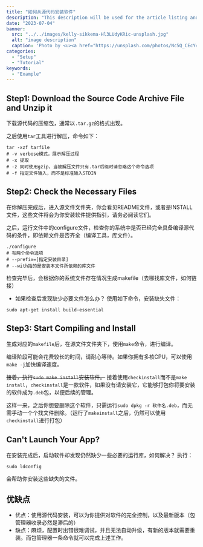 ```yaml
---
title: "如何从源代码安装软件"
description: "This description will be used for the article listing and search results on Google."
date: "2023-07-04"
banner:
  src: "../../images/kelly-sikkema-Hl3LUdyKRic-unsplash.jpg"
  alt: "image description"
  caption: 'Photo by <u><a href="https://unsplash.com/photos/Nc5Q_CEcY44">Florian Olivo</a></u>'
categories:
  - "Setup"
  - "Tutorial"
keywords:
  - "Example"
---
```

## Step1: Download the Source Code Archive File and Unzip it
下载源代码的压缩包，通常以`.tar.gz`的格式出现。


之后使用`tar`工具进行解压，命令如下：
```shell
tar -xzf tarfile
# -v verbose模式，展示解压过程
# -x 提取
# -z 同时使用gzip，当被解压文件只有.tar后缀时请忽略这个命令选项
# -f 指定文件输入，而不是标准输入STDIN
```

## Step2: Check the Necessary Files 
在你解压完成后，进入源文件文件夹，你会看见README文件，或者是INSTALL文件，这些文件将会为你安装软件提供指引，请务必阅读它们。

之后，运行文件中的configure文件，检查你的系统中是否已经完全具备编译源代码的条件，即依赖文件是否齐全（编译工具，库文件）。
```shell
./configure
# 有两个命令选项
# --prefix=[指定安装目录] 
# --with指的是安装本文件所依赖的库文件
```
检查完毕后，会根据你的系统文件存在情况生成makefile（去哪找库文件，如何链接）

- 如果检查后发现缺少必要文件怎么办？
	使用如下命令，安装缺失文件：
```shell
sudo apt-get install build-essential
```
## Step3: Start Compiling and Install
生成对应的`makefile`后，在源文件文件夹下，使用`make`命令，进行编译。

编译阶段可能会花费较长的时间，请耐心等待。如果你拥有多核CPU，可以使用`make -j`加快编译速度。


~~接着，执行`sudo make install`安装软件。~~
接着使用`checkinstall`而不是`make install`，`checkinstall`是一款软件，如果没有请安装它，它能够打包你将要安装的软件成为`.deb`包，以便后续的管理。

这样一来，之后你想要删除这个软件，只需运行`sudo dpkg -r 软件名.deb`，而无需手动一个个找文件删除。（运行了`makeinstall`之后，仍然可以使用`checkinstall`进行打包）

## Can't Launch Your App?
在安装完成后，启动软件却发现仍然缺少一些必要的运行库，如何解决？
执行：
```shell
sudo ldconfig
```
会帮助你安装这些缺失的文件。

## 优缺点
- 优点：使用源代码安装，可以为你提供对软件的完全控制，以及最新版本（包管理器收录必然是滞后的）
- 缺点：麻烦，配置时出错很难调试，并且无法自动升级，有新的版本就需要重装。而包管理器一条命令就可以完成上述工作。
